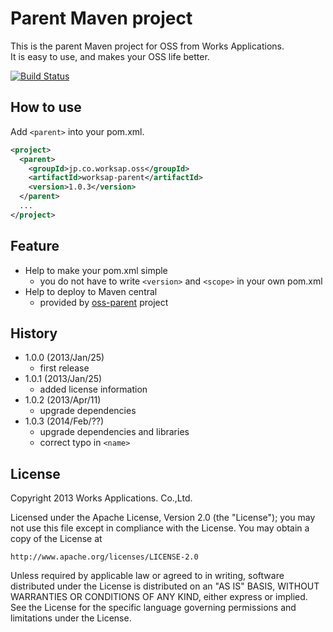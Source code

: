 Parent Maven project
====================
This is the parent Maven project for OSS from Works Applications.  
It is easy to use, and makes your OSS life better.

[![Build Status](https://secure.travis-ci.org/WorksApplications/worksap-parent.png)](http://travis-ci.org/WorksApplications/worksap-parent)

How to use
----------
Add `<parent>` into your pom.xml.

```xml
<project>
  <parent>
    <groupId>jp.co.worksap.oss</groupId>
    <artifactId>worksap-parent</artifactId>
    <version>1.0.3</version>
  </parent>
  ...
</project>
```

Feature
-------
- Help to make your pom.xml simple
    - you do not have to write `<version>` and `<scope>` in your own pom.xml
- Help to deploy to Maven central
    - provided by [oss-parent](https://github.com/sonatype/oss-parents/tree/master/oss-parent) project

History
-------
- 1.0.0 (2013/Jan/25)
    - first release
- 1.0.1 (2013/Jan/25)
    - added license information
- 1.0.2 (2013/Apr/11)
    - upgrade dependencies
- 1.0.3 (2014/Feb/??)
    - upgrade dependencies and libraries
    - correct typo in `<name>`

License
-------
Copyright 2013 Works Applications. Co.,Ltd.

Licensed under the Apache License, Version 2.0 (the "License");
you may not use this file except in compliance with the License.
You may obtain a copy of the License at

    http://www.apache.org/licenses/LICENSE-2.0

Unless required by applicable law or agreed to in writing, software
distributed under the License is distributed on an "AS IS" BASIS,
WITHOUT WARRANTIES OR CONDITIONS OF ANY KIND, either express or implied.
See the License for the specific language governing permissions and
limitations under the License.
